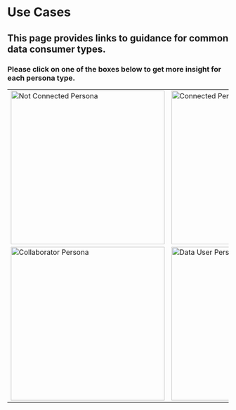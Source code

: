 # Use Cases
## This page provides links to guidance for common data consumer types.
### Please click on one of the boxes below to get more insight for each persona type.

<centre> 

<table>
  <tr>
    <td><a href="/usecases/not-connected.md"><img style={{margin: 0}} src="https://github.com/user-attachments/assets/ec21157a-55a5-4313-80f6-4071bd09e4c8" alt="Not Connected Persona" width="350"/></a></td>
    <td><a href="/usecases/connected.md"><img style={{margin: 0 }} src="https://github.com/user-attachments/assets/7848665e-8559-4ded-9554-28c19d556027" alt="Connected Persona" width="350"/></a></td>
  </tr><tr>
    <td><a href="/usecases/collaborator.md"><img style={{margin: 0, background: '#629c49'}} src="https://github.com/user-attachments/assets/3f8ae500-c899-4e98-a965-a440b6bfa494" alt="Collaborator Persona" width="350"/></a></td>
    <td><a href="/usecases/datauser.md"><img style={{margin: 0, background: '#a677a6'}} src="https://github.com/user-attachments/assets/cb79f0b6-6aa2-4e6c-afc4-7e3ffc5a8338" alt="Data User Persona" width="350"/></a></td>
  </tr>
</table>
</centre>
